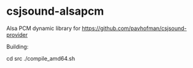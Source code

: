 # csjsound-alsapcm
Alsa PCM dynamic library for https://github.com/pavhofman/csjsound-provider

Building:

cd src
./compile_amd64.sh
